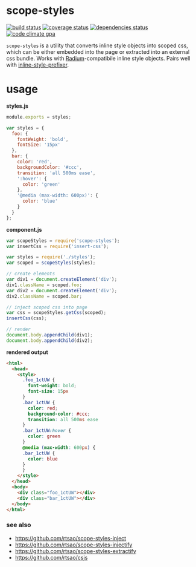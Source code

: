 # scope-styles

[![build status][build-badge]][build-href]
[![coverage status][coverage-badge]][coverage-href]
[![dependencies status][deps-badge]][deps-href]
[![code climate gpa][code-climate-badge]][code-climate-href]

`scope-styles` is a utility that converts inline style objects into scoped css, which can be either embedded into the page or extracted into an external css bundle. Works with [Radium](https://github.com/FormidableLabs/radium)-compatibile inline style objects. Pairs well with [inline-style-prefixer](https://github.com/rofrischmann/inline-style-prefixer).

# usage

**styles.js**
```javascript
module.exports = styles;

var styles = {
  foo: {
    fontWeight: 'bold',
    fontSize: '15px'
  },
  bar: {
    color: 'red',
    backgroundColor: '#ccc',
    transition: 'all 500ms ease',
    ':hover': {
      color: 'green'
    },
    '@media (max-width: 600px)': {
      color: 'blue'
    }
  }
};
```

**component.js**
```javascript
var scopeStyles = require('scope-styles');
var insertCss = require('insert-css');

var styles = require('./styles');
var scoped = scopeStyles(styles);

// create elements
var div1 = document.createElement('div');
div1.className = scoped.foo;
var div2 = document.createElement('div');
div2.className = scoped.bar;

// inject scoped css into page
var css = scopeStyles.getCss(scoped);
insertCss(css);

// render
document.body.appendChild(div1);
document.body.appendChild(div2);

```

**rendered output**
```html
<html>
  <head>
    <style>
      .foo_1ctUW {
        font-weight: bold;
        font-size: 15px
      }
      .bar_1ctUW {
        color: red;
        background-color: #ccc;
        transition: all 500ms ease
      }
      .bar_1ctUW:hover {
        color: green
      }
      @media (max-width: 600px) {
      .bar_1ctUW {
        color: blue
      }
      }
    </style>
  </head>
  <body>
    <div class="foo_1ctUW"></div>
    <div class="bar_1ctUW"></div>
  </body>
</html>
```

### see also
* https://github.com/rtsao/scope-styles-inject
* https://github.com/rtsao/scope-styles-injectify
* https://github.com/rtsao/scope-styles-extractify
* https://github.com/rtsao/csjs


[build-badge]: https://travis-ci.org/rtsao/scope-styles.svg?branch=master
[build-href]: https://travis-ci.org/rtsao/scope-styles
[coverage-badge]: https://coveralls.io/repos/rtsao/scope-styles/badge.svg?branch=master&service=github
[coverage-href]: https://coveralls.io/github/rtsao/scope-styles?branch=master
[deps-badge]: https://david-dm.org/rtsao/scope-styles.svg
[deps-href]: https://david-dm.org/rtsao/scope-styles
[code-climate-badge]: https://codeclimate.com/github/rtsao/scope-styles/badges/gpa.svg
[code-climate-href]: https://codeclimate.com/github/rtsao/scope-styles
